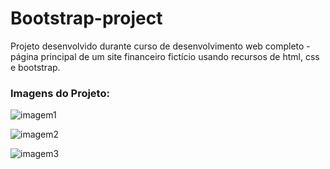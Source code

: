 # Bootstrap-project
Projeto desenvolvido durante curso de desenvolvimento web completo - página principal de um site financeiro fictício usando recursos de html, css e bootstrap.


<h3>Imagens do Projeto:</h3>

![imagem1](https://user-images.githubusercontent.com/66692202/141407104-cd7568fb-259b-4fc1-a4c1-15b2004b651a.jpeg)

![imagem2](https://user-images.githubusercontent.com/66692202/141407123-ca005158-f5d5-4872-8844-fe5cdeef8533.jpeg)

![imagem3](https://user-images.githubusercontent.com/66692202/141407142-30fbb105-b10a-4734-a9f0-5ac82dfd4c96.jpeg)
